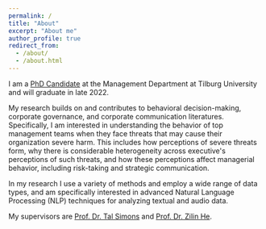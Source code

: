 ```yaml
---
permalink: /
title: "About"
excerpt: "About me"
author_profile: true
redirect_from: 
  - /about/
  - /about.html
---
```


I am a [PhD Candidate](https://www.tilburguniversity.edu/nl/medewerkers/j-l-m-berns) at the Management Department at Tilburg University and will graduate in late 2022.

My research builds on and contributes to behavioral decision-making, corporate governance, and corporate communication literatures. Specifically, I am interested in understanding the behavior of top management teams when they face threats that may cause their organization severe harm. This includes how perceptions of severe threats form, why there is considerable heterogeneity across executive's perceptions of such threats, and how these perceptions affect managerial behavior, including risk-taking and strategic communication.

In my research I use a variety of methods and employ a wide range of data types, and am specifically interested in advanced Natural Language Processing (NLP) techniques for analyzing textual and audio data.

My supervisors are [Prof. Dr. Tal Simons](https://www.rsm.nl/people/tal-simons/) and [Prof. Dr. Zilin He](https://www.tilburguniversity.edu/staff/z-l-he).
